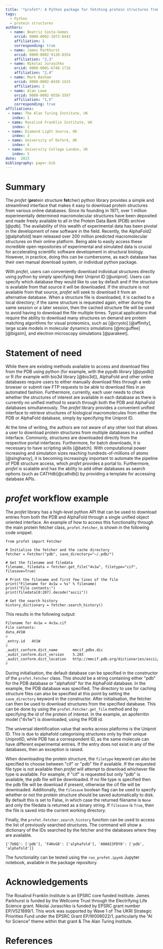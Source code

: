```yaml
---
title: '*profet*: A Python package for fetching protein structures from multiple data sources'
tags:
  - Python
  - protein structures
authors:
  - name: Beatriz Costa-Gomes
    orcid: 0000-0002-1073-8442
    affiliation: 1
    corresponding: true
  - name: James Parkhurst
    orcid: 0000-0002-9120-8354
    affiliation: "2,3"
  - name: Nikolai Juraschko
    orcid: 0000-0001-6748-1716
    affiliation: "2,4"
  - name: Mark Basham
    orcid: 0000-0002-8438-1415
    affiliation: 2
  - name: Alan Lowe
    orcid: 0000-0002-0558-3597 
    affiliation: "1,5"  
    corresponding: true
affiliations:
 - name: The Alan Turing Institute, UK
   index: 1
 - name: Rosalind Franklin Institute, UK
   index: 2
 - name: Diamond Light Source, UK
   index: 3
 - name: University of Oxford, UK
   index: 4
 - name: University College London, UK
   index: 5
date:  2023
bibliography: paper.bib
---
```


# Summary

The *profet* (**pro**tein structure **fet**cher) python library provides a simple and streamlined interface that makes it easy to download protein structures from various online databases. Since its founding in 1971, over 1 million experimentally determined macromolecular structures have been deposited and made freely available to all in the Protein Data Bank (PDB) archive [@pdb]. The availability of this wealth of experimental data has been pivotal in the development of new software in the field. Recently, the AlphaFold2 [@alphafold] team released over 200 million predicted macromolecular structures on their online platform. Being able to easily access these incredible open repositories of experimental and simulated data is crucial for accelerating scientific software development in structural biology. However, in practice, doing this can be cumbersome, as each database has their own manual download system, or individual python package. 

With *profet*, users can conveniently download individual structures directly using python by simply specifying their Uniprot ID [@uniprot]. Users can specify which database they would like to use by default and if the structure is available from that source it will be downloaded. If the structure is not available from that source, *profet* will seek to download it from an alternative database. When a structure file is downloaded, it is cached to a local directory; if the same structure is requested again, either during the same session or a later session, then the cached structure file will be used to avoid having to download the file multiple times. Typical applications that require the ability to download many structures on demand are protein matching algorithms for visual proteomics, such as [@cryolo] [@affinity], large scale models in molecular dynamics simulations [@mcguffee] [@bigsim], and electron microscopy simulations [@parakeet].


# Statement of need

While there are existing methods available to access and download files from the PDB using python (for example, with the pypdb library [@pypdb]) or R (for example with bio3d library [@bio3d]), AlphaFold and other online databases require users to either manually download files through a web browser or submit raw FTP requests to be able to download files in an automated fashion. Furthermore, currently, each user needs to check whether the structures of interest are available in each database as there is currently no unified method to search through both the PDB and AlphaFold databases simultaneously. The *profet* library provides a convenient unified interface to retrieve structures of biological macromolecules from either the PDB or AlphaFold database, simply by specifying the Uniprot ID.

At the time of writing, the authors are not aware of any other tool that allows a user to download protein structures from multiple databases in a unified interface. Commonly, structures are downloaded directly from the respective portal interfaces. Furthermore, for batch downloads, it is necessary to have scripting skills [@batch]. With computational power increasing and simulation sizes reaching hundreds-of-millions of atoms [@singharoy], it is becoming increasingly important to automate the pipeline of PDB structure access, which *profet* provides a portal to. Furthermore, *profet* is scalable and has the ability to add other databases as search options (such as CATHdb[@cathdb]) by providing a template for accessing database APIs.


# *profet* workflow example
 
The *profet* library has a high-level python API that can be used to download entries from both the PDB and AlphaFold through a single unified object oriented interface. An example of how to access this functionality through the main protein fetcher class, `profet.Fetcher`, is shown in the following code snippet.

```python=
from profet import Fetcher

# Initialise the fetcher and the cache directory
fetcher = Fetcher("pdb", save_directory="~/.pdb/")

# Get the filename and filedata
filename, filedata = fetcher.get_file("4v1w", filetype="cif", filesave=True)

# Print the filename and first few lines of the file
print("Filename for 4v1w = %s" % filename)
print("File contents:")
print(filedata[0:207].decode("ascii"))

# Get the search history
history_dictionary = fetcher.search_history()
```

This results in the following output:

```bash
Filename for 4v1w = 4v1w.cif
File contents:
data_4V1W
# 
_entry.id   4V1W 
# 
_audit_conform.dict_name       mmcif_pdbx.dic 
_audit_conform.dict_version    5.283 
_audit_conform.dict_location   http://mmcif.pdb.org/dictionaries/ascii/mmcif_pdbx.dic 
#
```

During initialisation, the default database can be specified in the constructor of the `profet.Fetcher` class. This should be a string containing either "pdb" for the PDB database or "alphafold" for the AlphaFold database. In the example, the PDB database was specified. The directory to use for caching structure files can also be specified at this point by setting the `save_directory` keyword in the constructor. After initialisation, the fetcher can then be used to download structures from the specified database. This can be done by using the `profet.Fetcher.get_file` method and by specifying the id of the protein of interest. In the example, an apoferritin model ("4v1w") is downloaded, using the PDB id. 

The universal identification value that works across platforms is the Uniprot ID. This is due to alphafold categorising structures only by their unique UniprotID, while PDB has a correspondent ID, as the same molecule can have different experimental entries. If the entry does not exist in any of the databases, then an exception is raised.

When downloading the protein structure, the `filetype` keyword can also be specified to choose between "cif" or "pdb" file if available. If the requested file type is not available then *profet* will attempt to download whichever file type is available. For example, if "cif" is requested but only "pdb" is available, the pdb file will be downloaded. If no file type is specified then the pdb file will be download if present, otherwise the cif file will be downloaded. Additionally, the `filesave` boolean flag can be used to specify whether or not the protein structure should be saved automatically to disk. By default this is set to False, in which case the returned filename is `None` and only the filedata is returned as a binary string. If `filesave` is `True`, then the file is saved into the current working directory. 

Finally, the `profet.Fetcher.search_history` function can be used to access the list of previously searched structures. The command will show a dictionary of the IDs searched by the fetcher and the databases where they are available. 

```
{'7U6Q': ['pdb'], 'F4HvG8': ['alphafold'], 'A0A023FDY8': ['pdb', 'alphafold']}
```

The functionality can be tested using the `run_profet.ipynb` Jupyter notebook, available in the package repository.

# Acknowledgements

The Rosalind Franklin Institute is an EPSRC core funded Institute. James Parkhurst is funded by the Wellcome Trust through the Electrifying Life Science grant. Nikolai Juraschko is funded by EPSRC grant number EP/V521899/1. This work was supported by Wave 1 of The UKRI Strategic Priorities Fund under the EPSRC Grant EP/W006022/1, particularly the “AI for Science” theme within that grant & The Alan Turing Institute.

# References 
